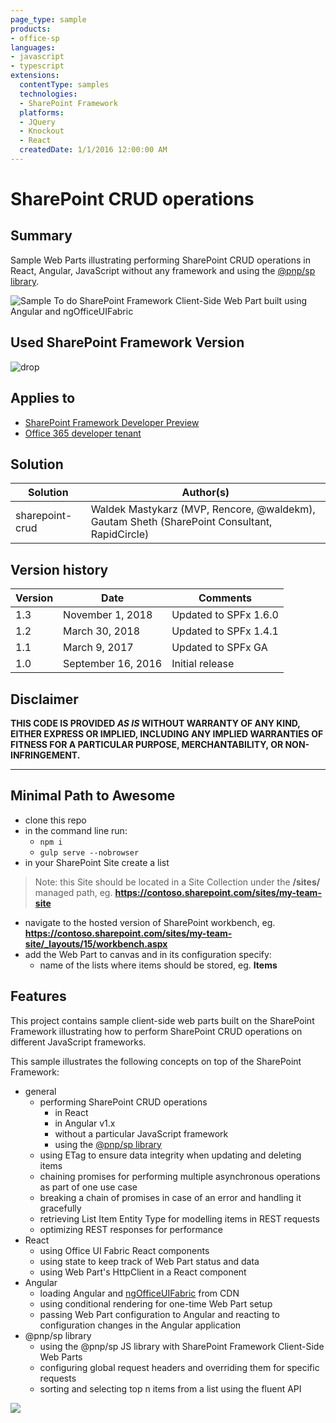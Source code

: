 ```yaml
---
page_type: sample
products:
- office-sp
languages:
- javascript
- typescript
extensions:
  contentType: samples
  technologies:
  - SharePoint Framework
  platforms:
  - JQuery
  - Knockout
  - React
  createdDate: 1/1/2016 12:00:00 AM
---
```

# SharePoint CRUD operations

## Summary

Sample Web Parts illustrating performing SharePoint CRUD operations in React, Angular, JavaScript without any framework and using the [@pnp/sp library](https://github.com/pnp/pnpjs).

![Sample To do SharePoint Framework Client-Side Web Part built using Angular and ngOfficeUIFabric](./assets/preview.png)

## Used SharePoint Framework Version 
![drop](https://img.shields.io/badge/drop-1.6.0-green.svg)

## Applies to

* [SharePoint Framework Developer Preview](http://dev.office.com/sharepoint/docs/spfx/sharepoint-framework-overview)
* [Office 365 developer tenant](http://dev.office.com/sharepoint/docs/spfx/set-up-your-developer-tenant)

## Solution

Solution|Author(s)
--------|---------
sharepoint-crud|Waldek Mastykarz (MVP, Rencore, @waldekm), Gautam Sheth (SharePoint Consultant, RapidCircle)

## Version history

Version|Date|Comments
-------|----|--------
1.3|November 1, 2018|Updated to SPFx 1.6.0
1.2|March 30, 2018|Updated to SPFx 1.4.1
1.1|March 9, 2017|Updated to SPFx GA
1.0|September 16, 2016|Initial release

## Disclaimer
**THIS CODE IS PROVIDED *AS IS* WITHOUT WARRANTY OF ANY KIND, EITHER EXPRESS OR IMPLIED, INCLUDING ANY IMPLIED WARRANTIES OF FITNESS FOR A PARTICULAR PURPOSE, MERCHANTABILITY, OR NON-INFRINGEMENT.**

---

## Minimal Path to Awesome

- clone this repo
- in the command line run:
  - `npm i`
  - `gulp serve --nobrowser`
- in your SharePoint Site create a list

> Note: this Site should be located in a Site Collection under the **/sites/** managed path, eg. **https://contoso.sharepoint.com/sites/my-team-site**

- navigate to the hosted version of SharePoint workbench, eg. **https://contoso.sharepoint.com/sites/my-team-site/_layouts/15/workbench.aspx**
- add the Web Part to canvas and in its configuration specify:
  - name of the lists where items should be stored, eg. **Items**

## Features

This project contains sample client-side web parts built on the SharePoint Framework illustrating how to perform SharePoint CRUD operations on different JavaScript frameworks.

This sample illustrates the following concepts on top of the SharePoint Framework:

- general
  - performing SharePoint CRUD operations
    - in React
    - in Angular v1.x
    - without a particular JavaScript framework
    - using the [@pnp/sp library](https://github.com/PnP/PnPJS)
  - using ETag to ensure data integrity when updating and deleting items
  - chaining promises for performing multiple asynchronous operations as part of one use case
  - breaking a chain of promises in case of an error and handling it gracefully
  - retrieving List Item Entity Type for modelling items in REST requests
  - optimizing REST responses for performance
- React
  - using Office UI Fabric React components
  - using state to keep track of Web Part status and data
  - using Web Part's HttpClient in a React component
- Angular
  - loading Angular and [ngOfficeUIFabric](http://ngofficeuifabric.com) from CDN
  - using conditional rendering for one-time Web Part setup
  - passing Web Part configuration to Angular and reacting to configuration changes in the Angular application
- @pnp/sp library
  - using the @pnp/sp JS library with SharePoint Framework Client-Side Web Parts
  - configuring global request headers and overriding them for specific requests
  - sorting and selecting top n items from a list using the fluent API

<img src="https://telemetry.sharepointpnp.com/sp-dev-fx-webparts/samples/sharepoint-crud" />
